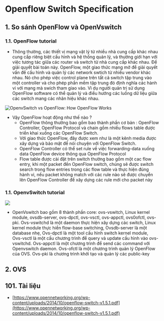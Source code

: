 

# Openflow Switch Specification


## 1. So sánh OpenFlow và OpenVswitch

### 1.1. OpenFlow tutorial

- Thông thường, các thiết vị mạng vật lý từ nhiều nhà cung cấp khác nhau cung cấp riêng biệt cấu hình và hệ thống quản lý,  và thường giới hạn với việc tương tác giữa các router và switch từ nhà cung cấp khác nhau. Để giải quyết bài toán này. OpenFlow, một giao thức mạng mở để giải quyết vấn đề cấu hình và quản lý các network swtich từ nhiều vendor khác nhau. Nó cho phép việc control plane trên tất cả switch tập trung vào một controller và cho phép phần mềm tập trung đó định nghĩa các hành vi với mạng mà swich tham giao vào. Vì dụ người quản trị sử dụng OpenFlow software có thể quản lý và điều hướng các luồng dữ liệu giữa các switch mang các nhãn hiệu khác nhau.

![OpenvSwitch vs OpenFlow: How OpenFlow Works](http://www.fiber-optic-transceiver-module.com/wp-content/uploads/2018/08/OpenFlow.png)


- Vậy OpenFlow hoạt động như thế nào  ?
	- OpenFlow thông thường bao gồm bao thành phần cơ bản : OpenFlow Controller, OpenFlow Protocol và  chain gồm nhiều flows table được triển khai xuống các OpenFlow Switch.
	- Với giao thức OpenFlow, đây được xem như là một kênh media được xây dựng và bảo mật để nói chuyện với OpenFlow Switch.
	- OpenFlow Controller có thể set rule về việc forwarding-data xuống data OpenFlow device thông qua OpenFlow Protocol
	- Flow table được cài đặt trên switch thường bao gồm một cac flow entry, khi một packet đến OpenFlow switch, chúng sẽ được switch search trong flow entries trong các flow table và thực hiện đúng hành vi, nếu packet không match với các rule nào sẽ được chuyển lên OpenFlow Controller để xây dựng các rule mới cho packet này

### 1.1. OpenvSwitch tutorial
 
![](https://hustcat.github.io/assets/ovs/ovs_architecture_01.png)


- OpenVswitch bao gồm 8 thành phần core: ovs-vswitch, Linux kernel module, ovsdb-server, ovs-dpctl, ovs-vsctl, ovs-appctl, ovs0ofctl, ovs-pki. Ovs-vswitchd là một daemon thực hiện xây dựng các switch, Linux kernel module thực hiền flow-base switching, Ovsdb-server là một database nhẹ, Ovs-dpctl là một tool cấu hình switch kernel module, Ovs-vsctl là một cấu chương trình để query và update cấu hình vào ovs-vswitchd. Ovs-appctl là một chương trình để send các command với Openvswitch daemon. Ovs-ofctl là một chương trình quản lý OpenFlow của OVS. Ovs-pki là chương trình khởi tạo và quản lý các public-key



## 2. OVS

## 101. Tài liệu
-  [https://www.opennetworking.org/wp-content/uploads/2014/10/openflow-switch-v1.5.1.pdf](https://www.opennetworking.org/wp-content/uploads/2014/10/openflow-switch-v1.5.1.pdf)